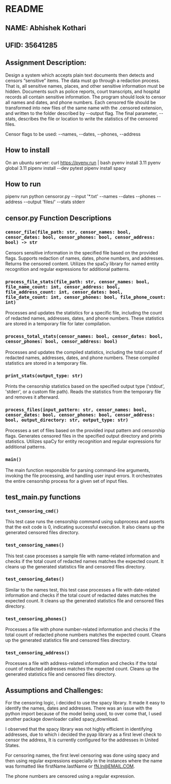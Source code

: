 # README

## NAME: Abhishek Kothari
## UFID: 35641285


## Assignment Description:
Design a system which accepts plain text documents then detects and censors “sensitive” items. The data must go through a redaction process. That is, all sensitive names, places, and other sensitive information must be hidden. Documents such as police reports, court transcripts, and hospital records all contain sensitive information. The program should look to censor all names and dates, and phone numbers. Each censored file should be transformed into new files of the same name with the .censored extension, and written to the folder described by --output flag. The final parameter, --stats, describes the file or location to write the statistics of the censored files. 

Censor flags to be used: --names, --dates, --phones, --address 

## How to install
On an ubuntu server: 
curl https://pyenv.run | bash
pyenv install 3.11
pyenv global 3.11
pipenv install --dev pytest
pipenv install spacy


## How to run
pipenv run python censoror.py --input '*.txt' --names --dates --phones --address --output 'files/' --stats stderr





## censor.py Function Descriptions

### `censor_file(file_path: str, censor_names: bool, censor_dates: bool, censor_phones: bool, censor_address: bool) -> str`

Censors sensitive information in the specified file based on the provided flags. Supports redaction of names, dates, phone numbers, and addresses. Returns the censored content. Utilizes the spaCy library for named entity recognition and regular expressions for additional patterns.

### `process_file_stats(file_path: str, censor_names: bool, file_name_count: int, censor_address: bool, file_address_count: int, censor_dates: bool, file_date_count: int, censor_phones: bool, file_phone_count: int)`

Processes and updates the statistics for a specific file, including the count of redacted names, addresses, dates, and phone numbers. These statistics are stored in a temporary file for later compilation.

### `process_total_stats(censor_names: bool, censor_dates: bool, censor_phones: bool, censor_address: bool)`

Processes and updates the compiled statistics, including the total count of redacted names, addresses, dates, and phone numbers. These compiled statistics are stored in a temporary file.

### `print_stats(output_type: str)`

Prints the censorship statistics based on the specified output type ('stdout', 'stderr', or a custom file path). Reads the statistics from the temporary file and removes it afterward.

### `process_files(input_pattern: str, censor_names: bool, censor_dates: bool, censor_phones: bool, censor_address: bool, output_directory: str, output_type: str)`

Processes a set of files based on the provided input pattern and censorship flags. Generates censored files in the specified output directory and prints statistics. Utilizes spaCy for entity recognition and regular expressions for additional patterns.

### `main()`

The main function responsible for parsing command-line arguments, invoking the file processing, and handling user input errors. It orchestrates the entire censorship process for a given set of input files.

## test_main.py functions

### `test_censoring_cmd()`
This test case runs the censorship command using subprocess and asserts that the exit code is 0, indicating successful execution. It also cleans up the generated censored files directory.

### `test_censoring_names()`
This test case processes a sample file with name-related information and checks if the total count of redacted names matches the expected count. It cleans up the generated statistics file and censored files directory.

### `test_censoring_dates()`
Similar to the names test, this test case processes a file with date-related information and checks if the total count of redacted dates matches the expected count. It cleans up the generated statistics file and censored files directory.

### `test_censoring_phones()`
Processes a file with phone number-related information and checks if the total count of redacted phone numbers matches the expected count. Cleans up the generated statistics file and censored files directory.

### `test_censoring_address()`
Processes a file with address-related information and checks if the total count of redacted addresses matches the expected count. Cleans up the generated statistics file and censored files directory.


## Assumptions and Challenges: 

For the censoring logic, i decided to use the spacy library. It made it easy to identify the names,  dates and addresses. There was an issue with the python import because of the model being used, to over come that, I used another package downloader called spacy_download.


I observed that the spacy library was not highly efficient in identifying addresses, due to which i decided the pyap library as a first level check to censor the address, It is currently configured for the addresses in United States. 

For censoring names, the first level censoring was done using spacy and then using regular expressions especially in the instances where the name was formatted like firstName.lastName or fN.ln@EMAIL.COM. 

The phone numbers are censored using a regular expression.

